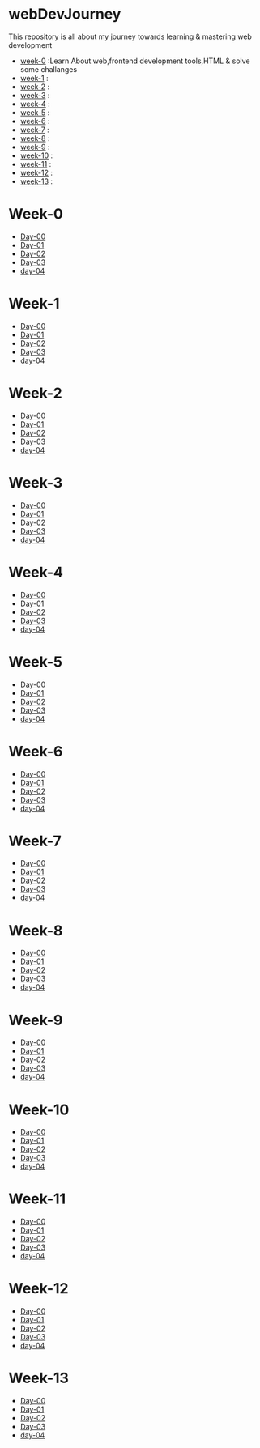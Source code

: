 # webDevJourney

This repository is all about my journey towards learning & mastering web development
* [week-0](https://github.com/Dileep-royal/webDevJourney/blob/main/README.md#week-0) :Learn About web,frontend development tools,HTML & solve some challanges
* [week-1](https://github.com/Dileep-royal/webDevJourney/blob/main/README.md#week-1) :
* [week-2](https://github.com/Dileep-royal/webDevJourney/blob/main/README.md#week-2) : 
* [week-3](https://github.com/Dileep-royal/webDevJourney/blob/main/README.md#week-3) :
* [week-4](https://github.com/Dileep-royal/webDevJourney/blob/main/README.md#week-4) :
* [week-5](https://github.com/Dileep-royal/webDevJourney/blob/main/README.md#week-5) :
* [week-6](https://github.com/Dileep-royal/webDevJourney/blob/main/README.md#week-6) :
* [week-7](https://github.com/Dileep-royal/webDevJourney/blob/main/README.md#week-7) :
* [week-8](https://github.com/Dileep-royal/webDevJourney/blob/main/README.md#week-8) :
* [week-9](https://github.com/Dileep-royal/webDevJourney/blob/main/README.md#week-9) :
* [week-10](https://github.com/Dileep-royal/webDevJourney/blob/main/README.md#week-10) :
* [week-11](https://github.com/Dileep-royal/webDevJourney/blob/main/README.md#week-11) :
* [week-12](https://github.com/Dileep-royal/webDevJourney/blob/main/README.md#week-12) :
* [week-13](https://github.com/Dileep-royal/webDevJourney/blob/main/README.md#week-13) :
# Week-0

* [Day-00](https://github.com/Dileep-royal/webDevJourney/blob/main/markdownfiles/week-0/day00.md)
* [Day-01](https://github.com/Dileep-royal/webDevJourney/blob/main/markdownfiles/week-0/day00.md)
* [Day-02](https://github.com/Dileep-royal/webDevJourney/blob/main/markdownfiles/week-0/day02.md)
* [Day-03](https://github.com/Dileep-royal/webDevJourney/blob/main/markdownfiles/week-0/day03.md)
* [day-04](https://github.com/Dileep-royal/webDevJourney/blob/main/markdownfiles/week-0/day04.md)

# Week-1

* [Day-00]()
* [Day-01]()
* [Day-02]()
* [Day-03]()
* [day-04]()

# Week-2

* [Day-00]()
* [Day-01]()
* [Day-02]()
* [Day-03]()
* [day-04]()
# Week-3

* [Day-00]()
* [Day-01]()
* [Day-02]()
* [Day-03]()
* [day-04]()

# Week-4

* [Day-00]()
* [Day-01]()
* [Day-02]()
* [Day-03]()
* [day-04]()

# Week-5

* [Day-00]()
* [Day-01]()
* [Day-02]()
* [Day-03]()
* [day-04]()
# Week-6

* [Day-00]()
* [Day-01]()
* [Day-02]()
* [Day-03]()
* [day-04]()
# Week-7

* [Day-00]()
* [Day-01]()
* [Day-02]()
* [Day-03]()
* [day-04]()
# Week-8

* [Day-00]()
* [Day-01]()
* [Day-02]()
* [Day-03]()
* [day-04]()
# Week-9

* [Day-00]()
* [Day-01]()
* [Day-02]()
* [Day-03]()
* [day-04]()
# Week-10

* [Day-00]()
* [Day-01]()
* [Day-02]()
* [Day-03]()
* [day-04]()
# Week-11

* [Day-00]()
* [Day-01]()
* [Day-02]()
* [Day-03]()
* [day-04]()
# Week-12

* [Day-00]()
* [Day-01]()
* [Day-02]()
* [Day-03]()
* [day-04]()
# Week-13

* [Day-00]()
* [Day-01]()
* [Day-02]()
* [Day-03]()
* [day-04]()
